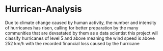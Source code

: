# Hurrican-Analysis

Due to climate change caused by human activity, the number and intensity of hurricanes has risen, calling for better preparation by the many communities that are devastated by them
as a data scientist this project will classify hurricanes of level 5 and above meaning the wind speed is above 252 km/h with the recorded financial loss caused by the hurricane
